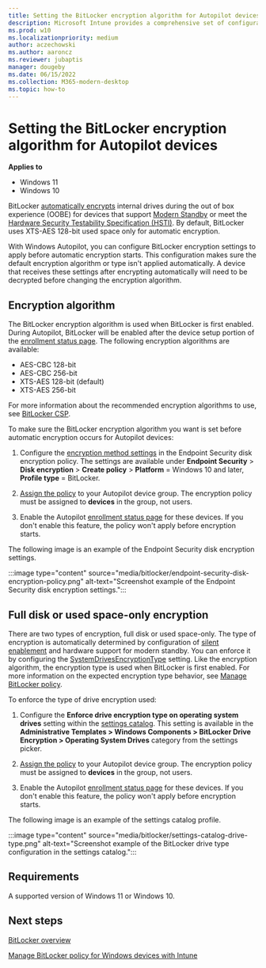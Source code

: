 ```yaml
---
title: Setting the BitLocker encryption algorithm for Autopilot devices
description: Microsoft Intune provides a comprehensive set of configuration options to manage BitLocker on Windows devices. 
ms.prod: w10
ms.localizationpriority: medium
author: aczechowski
ms.author: aaroncz
ms.reviewer: jubaptis
manager: dougeby
ms.date: 06/15/2022
ms.collection: M365-modern-desktop
ms.topic: how-to
---
```


# Setting the BitLocker encryption algorithm for Autopilot devices

**Applies to**

- Windows 11
- Windows 10

BitLocker [automatically encrypts](/windows-hardware/design/device-experiences/oem-bitlocker#bitlocker-automatic-device-encryption) internal drives during the out of box experience (OOBE) for devices that support [Modern Standby](/windows-hardware/design/device-experiences/modern-standby) or meet the [Hardware Security Testability Specification (HSTI)](/windows-hardware/test/hlk/testref/hardware-security-testability-specification). By default, BitLocker uses XTS-AES 128-bit used space only for automatic encryption.

With Windows Autopilot, you can configure BitLocker encryption settings to apply before automatic encryption starts. This configuration makes sure the default encryption algorithm or type isn't applied automatically. A device that receives these settings after encrypting automatically will need to be decrypted before changing the encryption algorithm.

## Encryption algorithm

The BitLocker encryption algorithm is used when BitLocker is first enabled. During Autopilot, BitLocker will be enabled after the device setup portion of the [enrollment status page](enrollment-status.md). The following encryption algorithms are available:

- AES-CBC 128-bit
- AES-CBC 256-bit
- XTS-AES 128-bit (default)
- XTS-AES 256-bit

For more information about the recommended encryption algorithms to use, see [BitLocker CSP](/windows/client-management/mdm/bitlocker-csp).

To make sure the BitLocker encryption algorithm you want is set before automatic encryption occurs for Autopilot devices:

1. Configure the [encryption method settings](../intune/protect/encrypt-devices.md#create-an-endpoint-security-policy-for-bitlocker) in the Endpoint Security disk encryption policy. The settings are available under **Endpoint Security** > **Disk encryption** > **Create policy** > **Platform** = Windows 10 and later, **Profile type** = BitLocker.

2. [Assign the policy](../intune/configuration/device-profile-assign.md) to your Autopilot device group. The encryption policy must be assigned to **devices** in the group, not users.

3. Enable the Autopilot [enrollment status page](enrollment-status.md) for these devices. If you don't enable this feature, the policy won't apply before encryption starts.

The following image is an example of the Endpoint Security disk encryption settings.

:::image type="content" source="media/bitlocker/endpoint-security-disk-encryption-policy.png" alt-text="Screenshot example of the Endpoint Security disk encryption settings.":::

## Full disk or used space-only encryption

There are two types of encryption, full disk or used space-only. The type of encryption is automatically determined by configuration of [silent enablement](../intune/protect/encrypt-devices.md#silently-enable-bitlocker-on-devices) and hardware support for modern standby. You can enforce it by configuring the [SystemDrivesEncryptionType](/windows/client-management/mdm/bitlocker-csp) setting. Like the encryption algorithm, the encryption type is used when BitLocker is first enabled. For more information on the expected encryption type behavior, see [Manage BitLocker policy](../intune/protect/encrypt-devices.md#full-disk-vs-used-space-only-encryption).

To enforce the type of drive encryption used:

1. Configure the **Enforce drive encryption type on operating system drives** setting within the [settings catalog](../intune/configuration/settings-catalog.md). This setting is available in the **Administrative Templates > Windows Components > BitLocker Drive Encryption > Operating System Drives** category from the settings picker.

2. [Assign the policy](../intune/configuration/device-profile-assign.md) to your Autopilot device group. The encryption policy must be assigned to **devices** in the group, not users.

3. Enable the Autopilot [enrollment status page](enrollment-status.md) for these devices. If you don't enable this feature, the policy won't apply before encryption starts.

The following image is an example of the settings catalog profile.

:::image type="content" source="media/bitlocker/settings-catalog-drive-type.png" alt-text="Screenshot example of the BitLocker drive type configuration in the settings catalog.":::

## Requirements

A supported version of Windows 11 or Windows 10.

## Next steps

[BitLocker overview](/windows/security/information-protection/bitlocker/bitlocker-overview)

[Manage BitLocker policy for Windows devices with Intune](../intune/protect/encrypt-devices.md)
